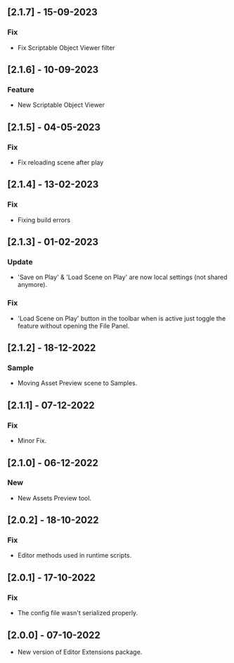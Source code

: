 ## [2.1.7] - 15-09-2023
### Fix
- Fix Scriptable Object Viewer filter

## [2.1.6] - 10-09-2023
### Feature
- New Scriptable Object Viewer

## [2.1.5] - 04-05-2023
### Fix
- Fix reloading scene after play

## [2.1.4] - 13-02-2023
### Fix
- Fixing build errors

## [2.1.3] - 01-02-2023
### Update
- 'Save on Play' & 'Load Scene on Play' are now local settings (not shared anymore).

### Fix
- 'Load Scene on Play' button in the toolbar when is active just toggle the feature without opening the File Panel.
 
## [2.1.2] - 18-12-2022
### Sample
- Moving Asset Preview scene to Samples.

## [2.1.1] - 07-12-2022
### Fix
- Minor Fix.

## [2.1.0] - 06-12-2022
### New
- New Assets Preview tool.

## [2.0.2] - 18-10-2022
### Fix
- Editor methods used in runtime scripts.

## [2.0.1] - 17-10-2022
### Fix
- The config file wasn't serialized properly.

## [2.0.0] - 07-10-2022
- New version of Editor Extensions package.